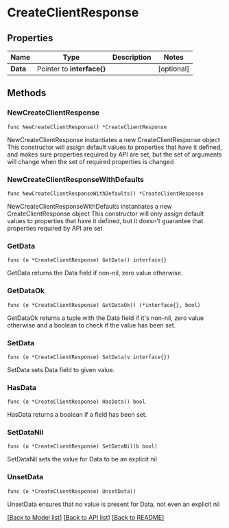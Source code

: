 # CreateClientResponse

## Properties

Name | Type | Description | Notes
------------ | ------------- | ------------- | -------------
**Data** | Pointer to **interface{}** |  | [optional]

## Methods

### NewCreateClientResponse

`func NewCreateClientResponse() *CreateClientResponse`

NewCreateClientResponse instantiates a new CreateClientResponse object
This constructor will assign default values to properties that have it defined,
and makes sure properties required by API are set, but the set of arguments
will change when the set of required properties is changed

### NewCreateClientResponseWithDefaults

`func NewCreateClientResponseWithDefaults() *CreateClientResponse`

NewCreateClientResponseWithDefaults instantiates a new CreateClientResponse object
This constructor will only assign default values to properties that have it defined,
but it doesn't guarantee that properties required by API are set

### GetData

`func (o *CreateClientResponse) GetData() interface{}`

GetData returns the Data field if non-nil, zero value otherwise.

### GetDataOk

`func (o *CreateClientResponse) GetDataOk() (*interface{}, bool)`

GetDataOk returns a tuple with the Data field if it's non-nil, zero value otherwise
and a boolean to check if the value has been set.

### SetData

`func (o *CreateClientResponse) SetData(v interface{})`

SetData sets Data field to given value.

### HasData

`func (o *CreateClientResponse) HasData() bool`

HasData returns a boolean if a field has been set.

### SetDataNil

`func (o *CreateClientResponse) SetDataNil(b bool)`

 SetDataNil sets the value for Data to be an explicit nil

### UnsetData
`func (o *CreateClientResponse) UnsetData()`

UnsetData ensures that no value is present for Data, not even an explicit nil

[[Back to Model list]](../README.md#documentation-for-models) [[Back to API list]](../README.md#documentation-for-api-endpoints) [[Back to README]](../README.md)
